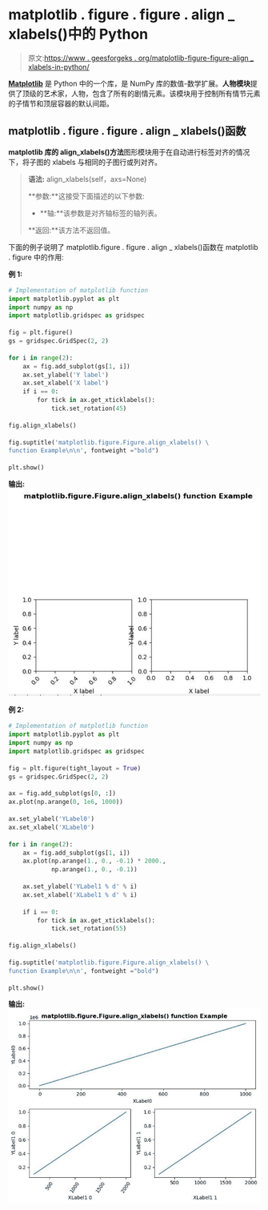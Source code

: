 # matplotlib . figure . figure . align _ xlabels()中的 Python

> 原文:[https://www . geesforgeks . org/matplotlib-figure-figure-align _ xlabels-in-python/](https://www.geeksforgeeks.org/matplotlib-figure-figure-align_xlabels-in-python/)

**[Matplotlib](https://www.geeksforgeeks.org/python-introduction-matplotlib/)** 是 Python 中的一个库，是 NumPy 库的数值-数学扩展。**人物模块**提供了顶级的艺术家，人物，包含了所有的剧情元素。该模块用于控制所有情节元素的子情节和顶层容器的默认间距。

## matplotlib . figure . figure . align _ xlabels()函数

**matplotlib 库的 align_xlabels()方法**图形模块用于在自动进行标签对齐的情况下，将子图的 xlabels 与相同的子图行或列对齐。

> **语法:** align_xlabels(self，axs=None)
> 
> **参数:**这接受下面描述的以下参数:
> 
> *   **轴:**该参数是对齐轴标签的轴列表。
> 
> **返回:**该方法不返回值。

下面的例子说明了 matplotlib.figure . figure . align _ xlabels()函数在 matplotlib . figure 中的作用:

**例 1:**

```py
# Implementation of matplotlib function
import matplotlib.pyplot as plt
import numpy as np
import matplotlib.gridspec as gridspec

fig = plt.figure()
gs = gridspec.GridSpec(2, 2)

for i in range(2):
    ax = fig.add_subplot(gs[1, i])
    ax.set_ylabel('Y label')
    ax.set_xlabel('X label')
    if i == 0:
        for tick in ax.get_xticklabels():
            tick.set_rotation(45)

fig.align_xlabels()

fig.suptitle('matplotlib.figure.Figure.align_xlabels() \
function Example\n\n', fontweight ="bold")

plt.show()
```

**输出:**
![](img/b9a258cf446042211aa8c6b96c207e5c.png)

**例 2:**

```py
# Implementation of matplotlib function
import matplotlib.pyplot as plt
import numpy as np
import matplotlib.gridspec as gridspec

fig = plt.figure(tight_layout = True)
gs = gridspec.GridSpec(2, 2)

ax = fig.add_subplot(gs[0, :])
ax.plot(np.arange(0, 1e6, 1000))

ax.set_ylabel('YLabel0')
ax.set_xlabel('XLabel0')

for i in range(2):
    ax = fig.add_subplot(gs[1, i])
    ax.plot(np.arange(1., 0., -0.1) * 2000., 
            np.arange(1., 0., -0.1))

    ax.set_ylabel('YLabel1 % d' % i)
    ax.set_xlabel('XLabel1 % d' % i)

    if i == 0:
        for tick in ax.get_xticklabels():
            tick.set_rotation(55)

fig.align_xlabels()  

fig.suptitle('matplotlib.figure.Figure.align_xlabels() \
function Example\n\n', fontweight ="bold")

plt.show()
```

**输出:**
![](img/5b7c976ef9fc18cb5e5dd649c8b0f45a.png)